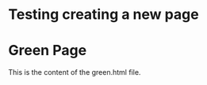 # Testing creating a new page

<!-- Include HTML content directly -->
<div>
  <h1>Green Page</h1>
  <p>This is the content of the green.html file.</p>
</div>

<div id="green-content"></div>

<script>
  console.log("Runing script")
  fetch('green_map.html')
    .then(response => {
      console.log("First run");
      return response.text();
      })
    .then(data => {
      console.log("Second part");
      console.log("Data is ", data);
      document.getElementById('green-content').innerHTML = data;
    })
    .catch(error => console.error('Error loading green_map.html:', error));
</script>